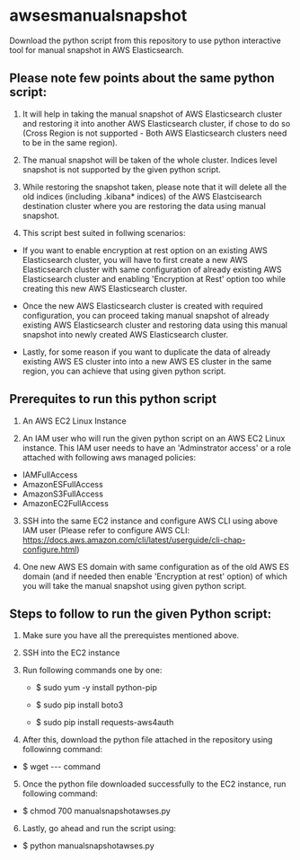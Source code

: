# awsesmanualsnapshot
Download the python script from this repository to use python interactive tool for manual snapshot in AWS Elasticsearch.

## Please note few points about the same python script:

1. It will help in taking the manual snapshot of AWS Elasticsearch cluster and restoring it into another AWS Elasticsearch cluster, if chose to do so (Cross Region is not supported - Both AWS Elasticsearch clusters need to be in the same region).

2. The manual snapshot will be taken of the whole cluster. Indices level snapshot is not supported by the given python script.

3. While restoring the snapshot taken, please note that it will delete all the old indices (including .kibana* indices) of the AWS Elastcisearch destination cluster where you are restoring the data using manual snapshot.

4. This script best suited in follwing scenarios:

  - If you want to enable encryption at rest option on an existing AWS Elasticsearch cluster, you will have to first create a new AWS Elasticsearch cluster with same configuration of already existing AWS Elasticsearch cluster and enabling 'Encryption at Rest' option too while creating this new AWS Elasticsearch cluster. 
  - Once the new AWS Elasticsearch cluster is created with required configuration, you can proceed taking manual snapshot of already existing AWS Elasticsearch cluster and restoring data using this manual snapshot into newly created AWS Elasticsearch cluster.
  
  - Lastly, for some reason if you want to duplicate the data of already existing AWS ES cluster into into a new AWS ES cluster in the same region, you can achieve that using given python script.
  

## Prerequites to run this python script

1. An AWS EC2 Linux Instance 

2. An IAM user who will run the given python script on an AWS EC2 Linux instance. This IAM user needs to have an 'Adminstrator access' or a role attached with following aws managed policies:

  - IAMFullAccess 
  - AmazonESFullAccess
  - AmazonS3FullAccess 
  - AmazonEC2FullAccess 
  
3. SSH into the same EC2 instance and configure AWS CLI using above IAM user (Please refer to configure AWS CLI: https://docs.aws.amazon.com/cli/latest/userguide/cli-chap-configure.html)

4. One new AWS ES domain with same configuration as of the old AWS ES domain (and if needed then enable 'Encryption at rest' option) of which you will take the manual snapshot using given python script.

## Steps to follow to run the given Python script:

1. Make sure you have all the prerequistes mentioned above.

2. SSH into the EC2 instance

3. Run following commands one by one:

    - $ sudo yum -y install python-pip

    - $ sudo pip install boto3

    - $ sudo pip install requests-aws4auth

4. After this, download the python file attached in the repository using followinng command:

  - $ wget --- command
  
5. Once the python file downloaded successfully to the EC2 instance, run following command:

  - $ chmod 700 manualsnapshotawses.py
  
6. Lastly, go ahead and run the script using:

  - $ python manualsnapshotawses.py

